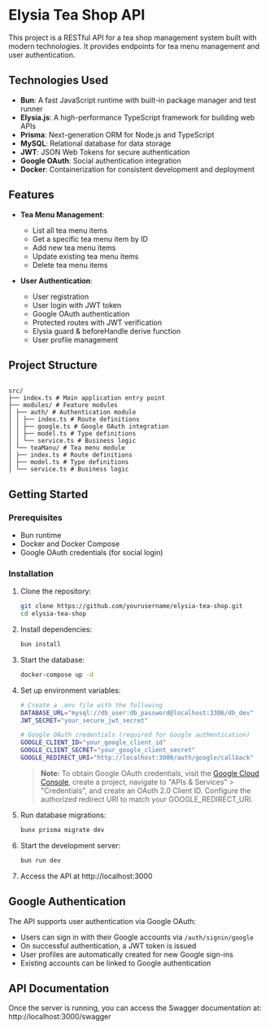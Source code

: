 # Elysia Tea Shop API

This project is a RESTful API for a tea shop management system built with modern technologies. It provides endpoints for tea menu management and user authentication.

## Technologies Used

- **Bun**: A fast JavaScript runtime with built-in package manager and test runner
- **Elysia.js**: A high-performance TypeScript framework for building web APIs
- **Prisma**: Next-generation ORM for Node.js and TypeScript
- **MySQL**: Relational database for data storage
- **JWT**: JSON Web Tokens for secure authentication
- **Google OAuth**: Social authentication integration
- **Docker**: Containerization for consistent development and deployment

## Features

- **Tea Menu Management**:

  - List all tea menu items
  - Get a specific tea menu item by ID
  - Add new tea menu items
  - Update existing tea menu items
  - Delete tea menu items

- **User Authentication**:
  - User registration
  - User login with JWT token
  - Google OAuth authentication
  - Protected routes with JWT verification
  - Elysia guard & beforeHandle derive function
  - User profile management

## Project Structure

```

src/
├── index.ts # Main application entry point
├── modules/ # Feature modules
│ ├── auth/ # Authentication module
│ │ ├── index.ts # Route definitions
│ │ ├── google.ts # Google OAuth integration
│ │ ├── model.ts # Type definitions
│ │ └── service.ts # Business logic
│ └── teaManu/ # Tea menu module
│ ├── index.ts # Route definitions
│ ├── model.ts # Type definitions
│ └── service.ts # Business logic

```

## Getting Started

### Prerequisites

- Bun runtime
- Docker and Docker Compose
- Google OAuth credentials (for social login)

### Installation

1. Clone the repository:

   ```bash
   git clone https://github.com/yourusername/elysia-tea-shop.git
   cd elysia-tea-shop
   ```

2. Install dependencies:

   ```bash
   bun install
   ```

3. Start the database:

   ```bash
   docker-compose up -d
   ```

4. Set up environment variables:

   ```bash
   # Create a .env file with the following
   DATABASE_URL="mysql://db_user:db_password@localhost:3306/db_dev"
   JWT_SECRET="your_secure_jwt_secret"

   # Google OAuth credentials (required for Google authentication)
   GOOGLE_CLIENT_ID="your_google_client_id"
   GOOGLE_CLIENT_SECRET="your_google_client_secret"
   GOOGLE_REDIRECT_URI="http://localhost:3000/auth/google/callback"
   ```

   > **Note:** To obtain Google OAuth credentials, visit the [Google Cloud Console](https://console.cloud.google.com/), create a project, navigate to "APIs & Services" > "Credentials", and create an OAuth 2.0 Client ID. Configure the authorized redirect URI to match your GOOGLE_REDIRECT_URI.

5. Run database migrations:

   ```bash
   bunx prisma migrate dev
   ```

6. Start the development server:

   ```bash
   bun run dev
   ```

7. Access the API at http://localhost:3000

## Google Authentication

The API supports user authentication via Google OAuth:

- Users can sign in with their Google accounts via `/auth/signin/google`
- On successful authentication, a JWT token is issued
- User profiles are automatically created for new Google sign-ins
- Existing accounts can be linked to Google authentication

## API Documentation

Once the server is running, you can access the Swagger documentation at:
http://localhost:3000/swagger
